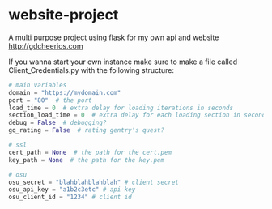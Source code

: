 # website-project
A multi purpose project using flask for my own api and website
http://gdcheerios.com

If you wanna start your own instance make sure to make a file called Client_Credentials.py with the following structure:

```py
# main variables
domain = "https://mydomain.com"
port = "80"  # the port
load_time = 0  # extra delay for loading iterations in seconds
section_load_time = 0  # extra delay for each loading section in seconds
debug = False  # debugging?
gq_rating = False  # rating gentry's quest?

# ssl
cert_path = None  # the path for the cert.pem
key_path = None  # the path for the key.pem

# osu
osu_secret = "blahblahblahblah" # client secret
osu_api_key = "a1b2c3etc" # api key
osu_client_id = "1234" # client id
```

